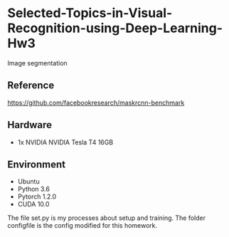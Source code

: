 # Selected-Topics-in-Visual-Recognition-using-Deep-Learning-Hw3
Image segmentation


## Reference
https://github.com/facebookresearch/maskrcnn-benchmark

## Hardware
* 1x NVIDIA NVIDIA Tesla T4 16GB

## Environment
* Ubuntu
* Python 3.6
* Pytorch 1.2.0
* CUDA 10.0

The file set.py is my processes about setup and training.
The folder configfile is the config modified for this homework.
